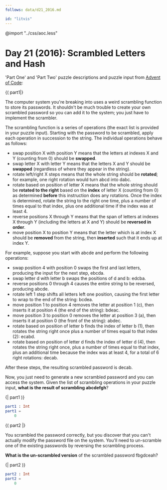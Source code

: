 ```yaml
---
follows: data/d21_2016.md

id: "litvis"
---
```


@import "../css/aoc.less"

# Day 21 (2016): Scrambled Letters and Hash

'Part One' and 'Part Two' puzzle descriptions and puzzle input from [Advent of Code](https://adventofcode.com/2016/day/21):

{( part1|}

The computer system you're breaking into uses a weird scrambling function to store its passwords. It shouldn't be much trouble to create your own scrambled password so you can add it to the system; you just have to implement the scrambler.

The scrambling function is a series of operations (the exact list is provided in your puzzle input). Starting with the password to be scrambled, apply each operation in succession to the string. The individual operations behave as follows:

- swap position X with position Y means that the letters at indexes X and Y (counting from 0) should be **swapped**.
- swap letter X with letter Y means that the letters X and Y should be **swapped** (regardless of where they appear in the string).
- rotate left/right X steps means that the whole string should be **rotated**; for example, one right rotation would turn abcd into dabc.
- rotate based on position of letter X means that the whole string should be **rotated to the right** based on the **index** of letter X (counting from 0) as determined **before** this instruction does any rotations. Once the index is determined, rotate the string to the right one time, plus a number of times equal to that index, plus one additional time if the index was at least 4.
- reverse positions X through Y means that the span of letters at indexes X through Y (including the letters at X and Y) should be **reversed in order**.
- move position X to position Y means that the letter which is at index X should be **removed** from the string, then **inserted** such that it ends up at index Y.

For example, suppose you start with abcde and perform the following operations:

- swap position 4 with position 0 swaps the first and last letters, producing the input for the next step, ebcda.
- swap letter d with letter b swaps the positions of d and b: edcba.
- reverse positions 0 through 4 causes the entire string to be reversed, producing abcde.
- rotate left 1 step shifts all letters left one position, causing the first letter to wrap to the end of the string: bcdea.
- move position 1 to position 4 removes the letter at position 1 (c), then inserts it at position 4 (the end of the string): bdeac.
- move position 3 to position 0 removes the letter at position 3 (a), then inserts it at position 0 (the front of the string): abdec.
- rotate based on position of letter b finds the index of letter b (1), then rotates the string right once plus a number of times equal to that index (2): ecabd.
- rotate based on position of letter d finds the index of letter d (4), then rotates the string right once, plus a number of times equal to that index, plus an additional time because the index was at least 4, for a total of 6 right rotations: decab.

After these steps, the resulting scrambled password is decab.

Now, you just need to generate a new scrambled password and you can access the system. Given the list of scrambling operations in your puzzle input, **what is the result of scrambling abcdefgh**?

{| part1 )}

```elm {l r}
part1 : Int
part1 =
    0
```

{( part2 |}

You scrambled the password correctly, but you discover that you can't actually modify the password file on the system. You'll need to un-scramble one of the existing passwords by reversing the scrambling process.

**What is the un-scrambled version** of the scrambled password fbgdceah?

{| part2 )}

```elm {l r}
part2 : Int
part2 =
    0
```
